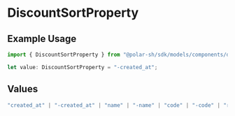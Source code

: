 # DiscountSortProperty

## Example Usage

```typescript
import { DiscountSortProperty } from "@polar-sh/sdk/models/components/discountsortproperty.js";

let value: DiscountSortProperty = "-created_at";
```

## Values

```typescript
"created_at" | "-created_at" | "name" | "-name" | "code" | "-code" | "redemptions_count" | "-redemptions_count"
```